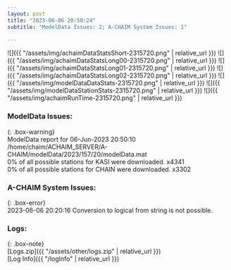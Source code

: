 ```yaml
---
layout: post
title: "2023-06-06 20:50:24"
subtitle: "ModelData Issues: 2; A-CHAIM System Issues: 1"

---
```


![]({{ "/assets/img/achaimDataStatsShort-2315720.png" | relative_url }})
![]({{ "/assets/img/achaimDataStatsLong00-2315720.png" | relative_url }})
![]({{ "/assets/img/achaimDataStatsLong01-2315720.png" | relative_url }})
![]({{ "/assets/img/achaimDataStatsLong02-2315720.png" | relative_url }})
![]({{ "/assets/img/modelDataDataStats-2315720.png" | relative_url }})
![]({{ "/assets/img/modelDataStationStats-2315720.png" | relative_url }})
![]({{ "/assets/img/achaimRunTime-2315720.png" | relative_url }})


### ModelData Issues:  
  
{: .box-warning}  
 ModelData report for 06-Jun-2023 20:50:10   
 /home/chaim/ACHAIM_SERVER/A-CHAIM/modelData/2023/157/20/modelData.mat   
 0% of all possible stations for KASI were downloaded. x4341   
 0% of all possible stations for CHAIN were downloaded. x3302   
  
### A-CHAIM System Issues:  
  
{: .box-error}  
2023-06-06 20:20:16 Conversion to logical from string is not possible.  

### Logs:  
  
{: .box-note}  
[Logs.zip]({{ "/assets/other/logs.zip" | relative_url }})  
[Log Info]({{ "/logInfo" | relative_url }})  
